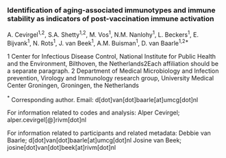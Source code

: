 ### Identification of aging-associated immunotypes and immune stability as indicators of post-vaccination immune activation

A. Cevirgel<sup>1,2</sup>, S.A. Shetty<sup>1,2</sup>, M. Vos<sup>1</sup>, N.M. Nanlohy<sup>1</sup>, L. Beckers<sup>1</sup>, E. Bijvank<sup>1</sup>, N. Rots<sup>1</sup>, J. van Beek<sup>1</sup>, A.M. Buisman<sup>1</sup>, D. van Baarle<sup>1,2*</sup>

1 Center for Infectious Disease Control, National Institute for Public Health and the Environment, Bilthoven, the Netherlands2Each affiliation should be a separate paragraph.
2 Department of Medical Microbiology and Infection prevention, Virology and Immunology research group, University Medical Center Groningen, Groningen, the Netherlands

<sup>*</sup> Corresponding author. Email:  d[dot]van[dot]baarle[at]umcg[dot]nl


For information related to codes and analysis:
Alper Cevirgel; alper.cevirgel[@]rivm[dot]nl

For information related to participants and related metadata:
Debbie van Baarle; d[dot]van[dot]baarle[at]umcg[dot]nl
Josine van Beek; josine[dot]van[dot]beek[at]rivm[dot]nl
